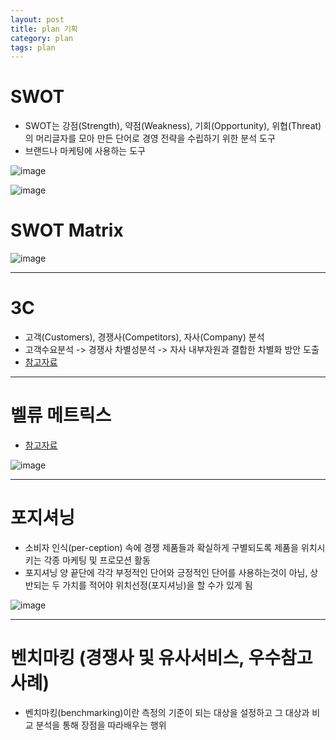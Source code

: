 ```yaml
---
layout: post
title: plan 기획
category: plan
tags: plan
---
```


# SWOT
* SWOT는 강점(Strength), 약점(Weakness), 기회(Opportunity), 위협(Threat)의 머리글자를 모아 만든 단어로 경영 전략을 수립하기 위한 분석 도구
* 브랜드나 마케팅에 사용하는 도구

![image](https://github.com/gunug/gunug.github.io/assets/52345276/a98757b9-62ff-4ce1-bed0-df5ba03d07e1)

![image](https://github.com/gunug/gunug.github.io/assets/52345276/3b3cc04c-4745-42af-93dc-3c0950a37472)

# SWOT Matrix

![image](https://github.com/gunug/gunug.github.io/assets/52345276/7f3b432d-b34f-44b1-b000-733484da4968)

---

# 3C
* 고객(Customers), 경쟁사(Competitors), 자사(Company) 분석
* 고객수요분석 -> 경쟁사 차별성분석 -> 자사 내부자원과 결합한 차별화 방안 도출
* [참고자료](https://hotcoca.tistory.com/154)

---

# 벨류 메트릭스
* [참고자료](https://dmbhyem.wixsite.com/portfolio/blank-3)

![image](https://github.com/gunug/gunug.github.io/assets/52345276/98701578-4ab4-4e13-9ea2-ea5db176f802)


---

# 포지셔닝
* 소비자 인식(per-ception) 속에 경쟁 제품들과 확실하게 구별되도록 제품을 위치시키는 각종 마케팅 및 프로모션 활동
* 포지셔닝 양 끝단에 각각 부정적인 단어와 긍정적인 단어를 사용하는것이 아님, 상반되는 두 가치를 적어야 위치선정(포지셔닝)을 할 수가 있게 됨 

![image](https://github.com/gunug/gunug.github.io/assets/52345276/0a1fa034-b531-4fae-bf8b-7a8661698079)


---

# 벤치마킹 (경쟁사 및 유사서비스, 우수참고 사례)
* 벤치마킹(benchmarking)이란 측정의 기준이 되는 대상을 설정하고 그 대상과 비교 분석을 통해 장점을 따라배우는 행위
